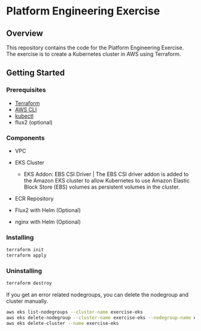 # Platform Engineering Exercise

## Overview

This repository contains the code for the Platform Engineering Exercise. The exercise is to create a Kubernetes cluster in AWS using Terraform.

## Getting Started

### Prerequisites

- [Terraform](https://www.terraform.io/downloads.html)
- [AWS CLI](https://docs.aws.amazon.com/cli/latest/userguide/cli-chap-install.html)
- [kubectl](https://kubernetes.io/docs/tasks/tools/install-kubectl/)
- flux2 (optional)

### Components

- VPC
- EKS Cluster

  - EKS Addon: EBS CSI Driver | The EBS CSI driver addon is added to the Amazon EKS cluster to allow Kubernetes to use Amazon Elastic Block Store (EBS) volumes as persistent volumes in the cluster.

- ECR Repository
- Flux2 with Helm (Optional)
- nginx with Helm (Optional)

### Installing

```bash
terraform init
terraform apply
```

### Uninstalling

```bash
terraform destroy
```

If you get an error related nodegroups, you can delete the nodegroup and cluster manually.

```bash
aws eks list-nodegroups --cluster-name exercise-eks
aws eks delete-nodegroup --cluster-name exercise-eks --nodegroup-name exercise-eks-default-winning-chipmunk
aws eks delete-cluster --name exercise-eks
```
